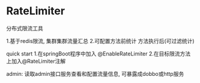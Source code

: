 # RateLimiter
分布式限流工具

1.基于redis限流, 集群集群流量汇总
2.可配置方法前统计 方法执行后(可过滤统计)

quick start
1.在springBoot程序中加入 @EnableRateLimiter
2.在目标限流方法上加入@RateLimiter注解


admin:
读取admin接口服务查看和配置流量信息, 可暴露成dobbo或http服务
